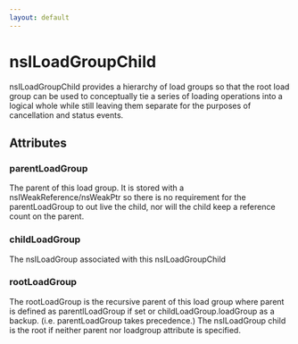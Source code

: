 ```yaml
---
layout: default
---
```


# nsILoadGroupChild #

nsILoadGroupChild provides a hierarchy of load groups so that the
root load group can be used to conceptually tie a series of loading
operations into a logical whole while still leaving them separate
for the purposes of cancellation and status events.


## Attributes ##

### parentLoadGroup ###

The parent of this load group. It is stored with
a nsIWeakReference/nsWeakPtr so there is no requirement for the
parentLoadGroup to out live the child, nor will the child keep a
reference count on the parent.


### childLoadGroup ###

The nsILoadGroup associated with this nsILoadGroupChild


### rootLoadGroup ###

The rootLoadGroup is the recursive parent of this
load group where parent is defined as parentlLoadGroup if set
or childLoadGroup.loadGroup as a backup. (i.e. parentLoadGroup takes
precedence.) The nsILoadGroup child is the root if neither parent
nor loadgroup attribute is specified.

